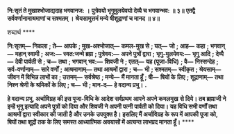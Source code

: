 **नि:सृतं ते मुखाश्भोजाद्यदाह भगवानज: ।** **पुत्रेवयो भृगुमुलयेवयो देव्यै च भगवान्भव: ॥ ३॥** **एतद्वै सर्ववर्णानामाश्रमाणां च सश्मतम् ।** **श्रेयसामुत्तमं मन्ये षीशूद्राणां च मानद ॥ ४॥** 

शब्दार्थ **** 

**नि:सृतम्—** **निकला** **; ते—** **आपके** **; मुख-अश्भोजात्—** **कमल-मुख से** **; यत्—** **जो** **; आह—** **कहा** **; भगवान्—** **महान् स्वामी** **;** **अज:—** **स्वत:जन्मे ब्रह्म** **; पुत्रेवय:—** **अपने पुत्रों द्वारा** **; भृगु-मुलयेवय:—** **भृगु आदि** **; देव्यै—** **देवी पार्वती से** **; च—** **तथा** **; भगवान्** **भव:—** **शिवजी ने** **; एतत्—** **यह (पूजा-विधि)** **; वै—** **निस्सन्देह** **; सर्व-वर्णानाम्—** **सारे वर्णों** **; आश्रमाणाम्—** **तथा आश्रमों द्वारा** **;** **च—** **भी** **; सश्मतम्—** **स्वीकृत** **; श्रेयसाम्—** **जीवन में विभिन्न लाभों का** **; उत्तमम्—** **सर्वश्रेष्ठ** **; मन्ये—** **मैं मानता हूँ** **; षी—** **षियों के** **लिए** **; शूद्राणाम्—** **तथा निश्न श्रेणी के श्रमिकों के लिए** **; च—** **भी** **; मान-द—** **हे वदान्य प्रभु।** **.** 

**हे वदान्य प्रभु, अर्चाविग्रह की इस पूजा-विधि के आदेश सर्वप्रथम आपने अपने कमलमुख** **से दिये। तब ब्रह्माजी ने इन्हें भृगु इत्यादि अपने पुत्रों को दिया और शिवजी ने अपनी पत्नी** **पार्वती को दिया। यह विधि सभी वर्णों तथा आश्रमों द्वारा स्वीकार की जाती है और उनके** **उपयुक्त है। इसलिए मैं अर्चाविग्रह के रूप में आपकी पूजा को, षियों तथा शूद्रों तक के लिए** **समस्त आध्यात्मिक अवयासों में अत्यन्त लाभप्रद मानता हूँ।** **** 